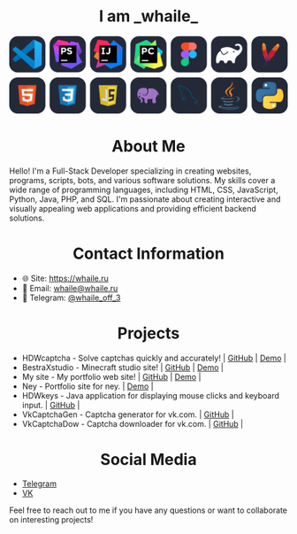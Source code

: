 <h1 align="center">I am _whaile_</h1>

<p align="center">
    <img src="_whaile_.png" alt="Profile Image">
</p>

<h1 align="center">About Me</h1>

Hello! I'm a Full-Stack Developer specializing in creating websites, programs, scripts, bots, and various software solutions. My skills cover a wide range of programming languages, including HTML, CSS, JavaScript, Python, Java, PHP, and SQL. I'm passionate about creating interactive and visually appealing web applications and providing efficient backend solutions.

<h1 align="center">Contact Information</h1>

- 🌐 Site:     https://whaile.ru
- 📧 Email:    whaile@whaile.ru
- 📱 Telegram: [@whaile_off_3](https://t.me/whaile_off_3)

<h1 align="center">Projects</h1>

- HDWcaptcha - Solve captchas quickly and accurately! | [GitHub](https://github.com/hdwcaptcha) | [Demo](https://whaile.ru/demo/hdwcaptcha/index.php) |
- BestraXstudio - Minecraft studio site! | [GitHub](https://github.com/whaile-off/BestraXstudio) | [Demo](https://whaile.ru/demo/bestraxstudio/index.php) |
- My site - My portfolio web site! | [GitHub](https://github.com/whaile-off/whaile-promo-site) | [Demo](https://whaile.ru) |
- Ney - Portfolio site for ney. | [Demo](https://whaile.ru/demo/ney/index.php) |
- HDWkeys - Java application for displaying mouse clicks and keyboard input. | [GitHub](https://github.com/whaile-off/hdwkeys) |
- VkCaptchaGen - Captcha generator for vk.com. | [GitHub](https://github.com/whaile-off/vk-captcha-generator) |
- VkCaptchaDow - Captcha downloader for vk.com. | [GitHub](https://github.com/whaile-off/vk-captcha-dowloader) |

<h1 align="center">Social Media</h1>

- [Telegram](https://t.me/whaile_off_3)
- [VK](https://vk.com/whaile_off_2)

Feel free to reach out to me if you have any questions or want to collaborate on interesting projects!
